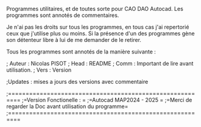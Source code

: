 Programmes utilitaires, et de toutes sorte pour CAO DAO Autocad.
Les programmes sont annotés de commentaires.

Je n'ai pas les droits sur tous les programmes, en tous cas j'ai repertorié ceux que j'utilise plus ou moins.
Si la présence d'un des programmes gène son détenteur libre à lui de me demander de le retirer.

Tous les programmes sont annotés de la manière suivante :

; Auteur : Nicolas PISOT
; Head : README
; Comm : Important de lire avant utilisation.
; Vers : Version

;Updates : mises a jours des versions avec commentaire 

;=========================================================
;=Version Fonctionelle :				                       	 =
;=Autocad MAP2024 - 2025					                       =
;=Merci de regarder la Doc avant utilisation du programme=
;=========================================================
